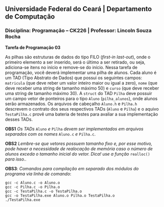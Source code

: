 ## **Universidade Federal do Ceará** | **Departamento de Computação**
### **Disciplina: Programação – CK226** | **Professor: Lincoln Souza Rocha**

**Tarefa de Programação 03**

As pilhas são estruturas de dados do tipo FILO (*first-in last-out*), onde o primeiro elemento a ser inserido, será o último a ser retirado, ou seja, adiciona-se itens no início e remove-se do início. Nessa tarefa de programação, você deverá implementar uma pilha de alunos. Cada aluno é um TAD (Tipo Abstrato de Dados) que possui os seguintes campos: `matricula` (que deve reber um valor inteiro maior ou igual a zero), `nome` (que deve receber uma string de tamanho máximo 50) e `curso` (que deve receber uma string de tamanho máximo 30). A `struct` do TAD `Pilha` deve possuir um campo vetor de ponteiros para o tipo `Aluno` (`pilha_alunos`), onde alunos serão armazenados. Os arquivos de cabeçalho `Aluno.h` e `Pilha.h` descrevem o contrato dos seus respectivos TADs (`Aluno` e `Pilha`) e o aquivo `TestaPilha.c` provê uma bateria de testes para avaliar a sua implementação desses TADs. 

**OBS1** *Os TADs* `Aluno` *e* `Pilha` *devem ser implementados em arquivos separados com os nomes* `Aluno.c` *e* `Pilha.c`.

**OBS2** *Lembre-se que vetores possuem tamanho fixo e, por esse motivo, pode haver a necessidade de realocação de memória caso o número de alunos exceda o tamanho inicial do vetor. Dica! use a função* `realloc()` *para isso.*.

**OBS3**: *Comandos para compilação em separado dos módulos do programa via linha de comando*:
```
gcc -c Aluno.c -o Aluno.o
gcc -c Pilha.c -o Pilha.o
gcc -c TestaPilha.c -o TestaPilha.o
gcc -o TestaPilha.exe Aluno.o Pilha.o TestaPilha.o
./TestaPilha.exe
```
